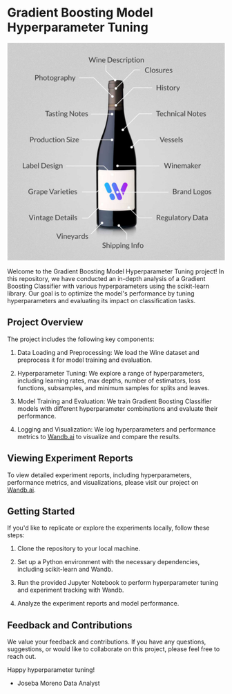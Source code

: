 # Gradient Boosting Model Hyperparameter Tuning

![Berlin Image](gwdb-wine-database.jpg)


Welcome to the Gradient Boosting Model Hyperparameter Tuning project! In this repository, we have conducted an in-depth analysis of a Gradient Boosting Classifier with various hyperparameters using the scikit-learn library. Our goal is to optimize the model's performance by tuning hyperparameters and evaluating its impact on classification tasks.

## Project Overview

The project includes the following key components:

1. Data Loading and Preprocessing: We load the Wine dataset and preprocess it for model training and evaluation.

2. Hyperparameter Tuning: We explore a range of hyperparameters, including learning rates, max depths, number of estimators, loss functions, subsamples, and minimum samples for splits and leaves.

3. Model Training and Evaluation: We train Gradient Boosting Classifier models with different hyperparameter combinations and evaluate their performance.

4. Logging and Visualization: We log hyperparameters and performance metrics to [Wandb.ai](https://wandb.ai/) to visualize and compare the results.

## Viewing Experiment Reports

To view detailed experiment reports, including hyperparameters, performance metrics, and visualizations, please visit our project on [Wandb.ai](https://wandb.ai/imjoseba/vinit-upgrade/reports/GradientBoosting-WineClassification-Wandb--Vmlldzo1ODk3MDUy?accessToken=e582hu9n7dc58qmfocj90uwf5crtxv3nd8u0ck1s10ccit21efmj18lk8c021t16).

## Getting Started

If you'd like to replicate or explore the experiments locally, follow these steps:

1. Clone the repository to your local machine.

2. Set up a Python environment with the necessary dependencies, including scikit-learn and Wandb.


3. Run the provided Jupyter Notebook to perform hyperparameter tuning and experiment tracking with Wandb.

4. Analyze the experiment reports and model performance.

## Feedback and Contributions

We value your feedback and contributions. If you have any questions, suggestions, or would like to collaborate on this project, please feel free to reach out.

Happy hyperparameter tuning!

- Joseba Moreno
Data Analyst
